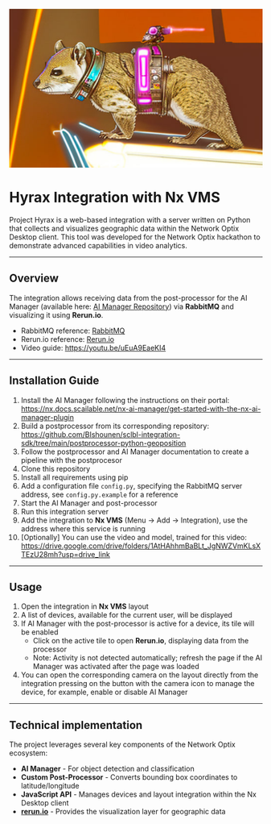 <p align="center">
   <img src="https://github.com/BIshounen/project-hyrax/blob/main/readme_images/hyrax.jpg?raw=true">
</p>

# Hyrax Integration with Nx VMS

Project Hyrax is a web-based integration with a server written on Python that collects and visualizes geographic data within the Network Optix Desktop client. This tool was developed for the Network Optix hackathon to demonstrate advanced capabilities in video analytics.

---
## Overview

The integration allows receiving data from the post-processor for the AI Manager (available here: [AI Manager Repository](https://github.com/BIshounen/sclbl-integration-sdk)) via **RabbitMQ** and visualizing it using **Rerun.io**.

- RabbitMQ reference: [RabbitMQ](https://www.rabbitmq.com/)
- Rerun.io reference: [Rerun.io](https://www.rerun.io/)
- Video guide: https://youtu.be/uEuA9EaeKI4
---
## Installation Guide

1. Install the AI Manager following the instructions on their portal: https://nx.docs.scailable.net/nx-ai-manager/get-started-with-the-nx-ai-manager-plugin
2. Build a postprocessor from its corresponding repository: https://github.com/BIshounen/sclbl-integration-sdk/tree/main/postprocessor-python-geoposition
3. Follow the postprocessor and AI Manager documentation to create a pipeline with the postprocesor
2. Clone this repository
3. Install all requirements using pip
3. Add a configuration file `config.py`, specifying the RabbitMQ server address, see `config.py.example` for a reference
3. Start the AI Manager and post-processor
4. Run this integration server
5. Add the integration to **Nx VMS** (Menu -> Add -> Integration), use the address where this service is running
6. [Optionally] You can use the video and model, trained for this video: https://drive.google.com/drive/folders/1AtHAhhmBaBLt_JgNWZVmKLsXTEzU28mh?usp=drive_link

---
## Usage

1. Open the integration in **Nx VMS** layout
2. A list of devices, available for the current user, will be displayed
3. If AI Manager with the post-processor is active for a device, its tile will be enabled
   - Click on the active tile to open **Rerun.io**, displaying data from the processor
   - Note: Activity is not detected automatically; refresh the page if the AI Manager was activated after the page was loaded
4. You can open the corresponding camera on the layout directly from the integration pressing on the button with the camera icon to manage the device, for example, enable or disable AI Manager

---

## Technical implementation

The project leverages several key components of the Network Optix ecosystem:

- **AI Manager** - For object detection and classification
- **Custom Post-Processor** - Converts bounding box coordinates to latitude/longitude
- **JavaScript API** - Manages devices and layout integration within the Nx Desktop client
- [**rerun.io**](http://rerun.io) - Provides the visualization layer for geographic data